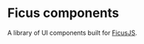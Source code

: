 # Ficus components

A library of UI components built for [FicusJS](https://github.com/ficusjs/ficusjs).
